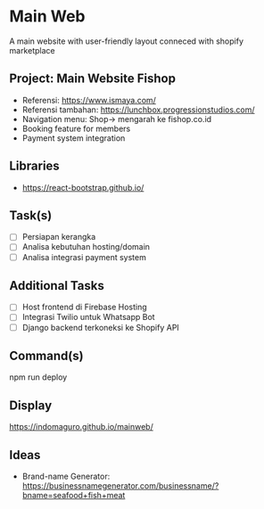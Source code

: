# Main Web
A main website with user-friendly layout conneced with shopify marketplace

## Project: Main Website Fishop
- Referensi: https://www.ismaya.com/
- Referensi tambahan: https://lunchbox.progressionstudios.com/
- Navigation menu: Shop-> mengarah ke fishop.co.id
- Booking feature for members
- Payment system integration

## Libraries
- https://react-bootstrap.github.io/

## Task(s)
- [ ] Persiapan kerangka
- [ ] Analisa kebutuhan hosting/domain
- [ ] Analisa integrasi payment system

## Additional Tasks
- [ ] Host frontend di Firebase Hosting
- [ ] Integrasi Twilio untuk Whatsapp Bot
- [ ] Django backend terkoneksi ke Shopify API

## Command(s)
npm run deploy

## Display
https://indomaguro.github.io/mainweb/

## Ideas
- Brand-name Generator: https://businessnamegenerator.com/businessname/?bname=seafood+fish+meat